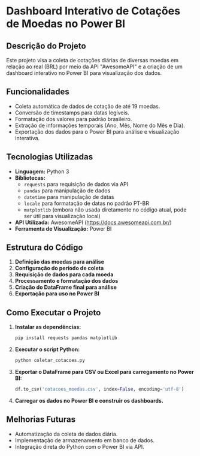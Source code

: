 # Dashboard Interativo de Cotações de Moedas no Power BI

## Descrição do Projeto
Este projeto visa a coleta de cotações diárias de diversas moedas em relação ao real (BRL) por meio da API "AwesomeAPI" e a criação de um dashboard interativo no Power BI para visualização dos dados.

## Funcionalidades
- Coleta automática de dados de cotação de até 19 moedas.
- Conversão de timestamps para datas legíveis.
- Formatação dos valores para padrão brasileiro.
- Extração de informações temporais (Ano, Mês, Nome do Mês e Dia).
- Exportação dos dados para o Power BI para análise e visualização interativa.

## Tecnologias Utilizadas
- **Linguagem:** Python 3
- **Bibliotecas:**
  - `requests` para requisição de dados via API
  - `pandas` para manipulação de dados
  - `datetime` para manipulação de datas
  - `locale` para formatação de datas no padrão PT-BR
  - `matplotlib` (embora não usada diretamente no código atual, pode ser útil para visualização local)
- **API Utilizada:** AwesomeAPI (https://docs.awesomeapi.com.br/)
- **Ferramenta de Visualização:** Power BI

## Estrutura do Código
1. **Definição das moedas para análise**
2. **Configuração do período de coleta**
3. **Requisição de dados para cada moeda**
4. **Processamento e formatação dos dados**
5. **Criação do DataFrame final para análise**
6. **Exportação para uso no Power BI**

## Como Executar o Projeto
1. **Instalar as dependências:**
   ```sh
   pip install requests pandas matplotlib
   ```
2. **Executar o script Python:**
   ```sh
   python coletar_cotacoes.py
   ```
3. **Exportar o DataFrame para CSV ou Excel para carregamento no Power BI:**
   ```python
   df.to_csv('cotacoes_moedas.csv', index=False, encoding='utf-8')
   ```
4. **Carregar os dados no Power BI e construir os dashboards.**

## Melhorias Futuras
- Automatização da coleta de dados diária.
- Implementação de armazenamento em banco de dados.
- Integração direta do Python com o Power BI via API.

